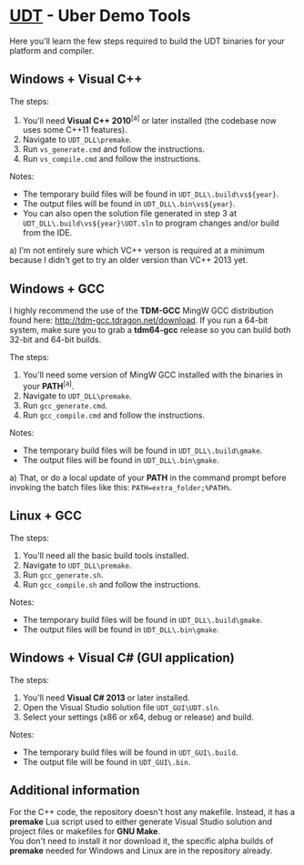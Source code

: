 # [UDT](https://github.com/mightycow/uberdemotools) - Uber Demo Tools

Here you'll learn the few steps required to build the UDT binaries for your platform and compiler.

Windows + Visual C++
--------------------

The steps:

1. You'll need **Visual C++ 2010**<sup>[a]</sup> or later installed (the codebase now uses some C++11 features).
2. Navigate to `UDT_DLL\premake`.
3. Run `vs_generate.cmd` and follow the instructions.
4. Run `vs_compile.cmd` and follow the instructions.

Notes:

* The temporary build files will be found in `UDT_DLL\.build\vs${year}`.
* The output files will be found in `UDT_DLL\.bin\vs${year}`.
* You can also open the solution file generated in step 3 at `UDT_DLL\.build\vs${year}\UDT.sln` to program changes and/or build from the IDE.

a) I'm not entirely sure which VC++ verson is required at a minimum because I didn't get to try an older version than VC++ 2013 yet.

Windows + GCC
-------------

I highly recommend the use of the **TDM-GCC** MingW GCC distribution found here: http://tdm-gcc.tdragon.net/download.
If you run a 64-bit system, make sure you to grab a **tdm64-gcc** release so you can build both 32-bit and 64-bit builds.

The steps:

1. You'll need some version of MingW GCC installed with the binaries in your **PATH**<sup>[a]</sup>.
2. Navigate to `UDT_DLL\premake`.
3. Run `gcc_generate.cmd`.
4. Run `gcc_compile.cmd` and follow the instructions.

Notes:

* The temporary build files will be found in `UDT_DLL\.build\gmake`.
* The output files will be found in `UDT_DLL\.bin\gmake`.

a) That, or do a local update of your **PATH** in the command prompt before invoking the batch files like this: `PATH=extra_folder;%PATH%`.

Linux + GCC
-----------

The steps:

1. You'll need all the basic build tools installed.
2. Navigate to `UDT_DLL\premake`.
3. Run `gcc_generate.sh`.
4. Run `gcc_compile.sh` and follow the instructions.

Notes:

* The temporary build files will be found in `UDT_DLL\.build\gmake`.
* The output files will be found in `UDT_DLL\.bin\gmake`.

Windows + Visual C# (GUI application)
-------------------------------------

The steps:

1. You'll need **Visual C# 2013** or later installed.
2. Open the Visual Studio solution file `UDT_GUI\UDT.sln`.
3. Select your settings (x86 or x64, debug or release) and build.

Notes:

* The temporary build files will be found in `UDT_GUI\.build`.
* The output file will be found in `UDT_GUI\.bin`.

Additional information
----------------------

For the C++ code, the repository doesn't host any makefile. Instead, it has a **premake** Lua script used to either generate Visual Studio solution and project files or makefiles for **GNU Make**.  
You don't need to install it nor download it, the specific alpha builds of **premake** needed for Windows and Linux are in the repository already.
